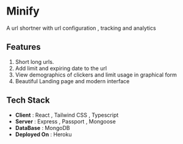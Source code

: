 # Minify

A url shortner with url configuration , tracking and analytics

## Features 
1. Short long urls.
1. Add limit and expiring date to the url
1. View demographics of clickers and limit usage in graphical form
1. Beautiful Landing page and modern interface

## Tech Stack

- **Client** : React , Tailwind CSS , Typescript
- **Server** : Express , Passport ,  Mongoose
- **DataBase** : MongoDB
- **Deployed On** : Heroku
